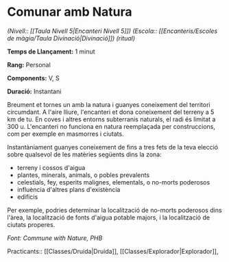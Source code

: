 # Comunar amb Natura

*(Nivell:: [[Taula Nivell 5|Encanteri Nivell 5]]) (Escola:: [[Encanteris/Escoles de màgia/Taula Divinació|Divinació]]) (ritual)*

**Temps de Llançament:** 1 minut

**Rang:** Personal

**Components:** V, S

**Duració:** Instantani

Breument et tornes un amb la natura i guanyes coneixement del territori circumdant. A l'aire lliure, l'encanteri et dona coneixement del terreny a 5 km de tu. En coves i altres entorns subterranis naturals, el radi és limitat a 300 u. L'encanteri no funciona en natura reemplaçada per construccions, com per exemple en masmorres i ciutats.

Instantàniament guanyes coneixement de fins a tres fets de la teva elecció sobre qualsevol de les matèries següents dins la zona:

- terreny i cossos d'aigua
- plantes, minerals, animals, o pobles prevalents
- celestials, fey, esperits malignes, elementals, o no-morts poderosos
- influència d'altres plans d'existència
- edificis

Per exemple, podries determinar la localització de no-morts poderosos dins l'àrea, la localització de fonts d'aigua potable majors, i la localització de ciutats properes.


*Font: Commune with Nature, PHB*



Practicants:: [[Classes/Druida|Druida]], [[Classes/Explorador|Explorador]],